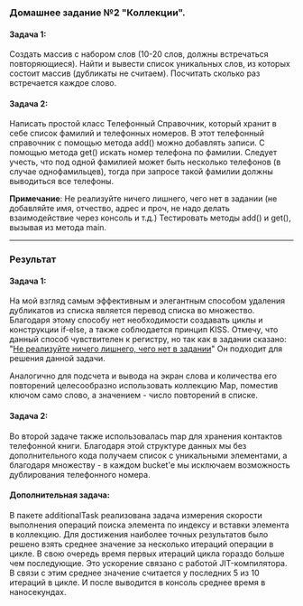 ### Домашнее задание №2 "Коллекции".
#### Задача 1:
Создать массив с набором слов (10-20 слов, должны встречаться повторяющиеся). Найти и вывести список уникальных слов, из которых состоит массив (дубликаты не считаем).
Посчитать сколько раз встречается каждое слово.
#### Задача 2:
Написать простой класс Телефонный Справочник, который хранит в себе список фамилий и телефонных номеров. В этот телефонный справочник с помощью метода add() можно добавлять записи. С помощью метода get() искать номер телефона по фамилии. Следует учесть, что под одной фамилией может быть несколько телефонов (в случае однофамильцев), тогда при запросе такой фамилии должны выводиться все телефоны.


**Примечание**: Не реализуйте ничего лишнего, чего нет в задании (не добавляйте имя, отчество, адрес и проч, не надо делать взаимодействие через консоль и т.д.) Тестировать методы add() и get(), вызывая из метода main.

------------------------

### Результат
#### Задача 1:
На мой взгляд самым эффективным и элегантным способом удаления дубликатов из списка является перевод списка во множество.
Благодаря этому способу нет необходимости создавать циклы и конструкции if-else, а также соблюдается принцип KISS.
Отмечу, что данный способ чувствителен к регистру, но так как в задании сказано: "<u>Не реализуйте ничего лишнего, чего нет в задании</u>"
Он подходит для решения данной задачи.

Аналогично для подсчета и вывода на экран слова и количества его повторений
целесообразно использовать коллекцию Map, поместив ключом само слово, а значением - число повторений в списке.

#### Задача 2:
Во второй задаче также использовалась map для хранения контактов телефонной книги.
Благодаря этой структуре данных мы без дополнительного кода получаем список с уникальными элементами,
а благодаря множеству - в каждом bucket'е мы исключаем возможность дублирования телефонного номера.

#### Дополнительная задача:
В пакете additionalTask реализована задача измерения скорости выполнения
операций поиска элемента по индексу и вставки элемента в коллекцию.
Для достижения наиболее точных результатов было решено взять среднее значение
за несколько итераций операции в цикле. В свою очередь время первых итераций цикла
гораздо больше чем последующие. Это ускорение связано
с работой JIT-компилятора. В связи с этим среднее значение считается у последних
5 из 10 итераций в цикле. И после выводится в консоль среднее время в наносекундах.